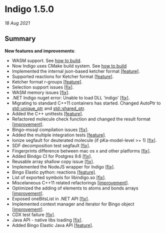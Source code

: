 # Indigo 1.5.0


*18 Aug 2021*


## Summary



**New features and improvements**:

* WASM support. See [how to build](https://github.com/epam/Indigo#how-to-build-indigo-wasm).
* Now Indigo uses CMake build system. See [how to build](https://github.com/epam/Indigo/blob/master/README.md#build-instruction)
* Implemented the internal json-based ketcher format [[feature]](https://github.com/epam/Indigo/issues/180).
* Supported reactions for Ketcher format [[feature]](https://github.com/epam/Indigo/issues/396).
* Ketcher format r-groups [[feature]](https://github.com/epam/Indigo/issues/307).
* Selection support issues [[fix]](https://github.com/epam/Indigo/pull/353).
* WASM memory issues [[fix]](https://github.com/epam/Indigo/pull/342).
* .NET Indigo nuget error: Unable to load DLL 'indigo' [[fix]](https://github.com/epam/Indigo/issues/450).
* Migrating to standard C++11 containers has started. Changed AutoPtr to [std::unique_ptr](https://github.com/epam/Indigo/issues/418) and [std::shared_ptr](https://github.com/epam/Indigo/issues/419).
* Added the C++ unittests [[feature]](https://github.com/epam/Indigo/issues/403).
* Refactored molecule check function and changed the result format [[improvement]](https://github.com/epam/Indigo/issues/390).
* Bingo-mssql compilation issues [[fix]](https://github.com/epam/Indigo/issues/189).
* Added the multiple integration tests [[feature]](https://github.com/epam/Indigo/tree/master/api/tests/integration).
* Ionize segfault for deuterated molecule (if pKa-model-level >= 1) [[fix]](https://github.com/epam/Indigo/issues/153).
* SDF decomposition test segfault [[fix]](https://github.com/epam/Indigo/issues/431).
* Fingerprints difference between mac os x and other platforms [[fix]](https://github.com/epam/Indigo/issues/207).
* Added Bindgo CI for Postgres 9.6 [[fix]](https://github.com/epam/Indigo/pull/411).
* Reusable array shallow copy issue [[fix]](https://github.com/epam/Indigo/pull/385).
* Implemented the NodeJS wrapper for Indigo [[fix]](https://github.com/epam/Indigo/issues/245).
* Bingo Elastic python: reactions [[feature]](https://github.com/epam/Indigo/issues/259).
* List of exported symbols for libindigo.so [[fix]](https://github.com/epam/Indigo/pull/276).
* Miscelaneous C++11 related refactorings  [[improvement]](https://github.com/epam/Indigo/pull/335).
* Optimized the adding of elements to atoms and bonds arrays [[improvement]](https://github.com/epam/Indigo/pull/267).
* Exposed oneBitsList in .NET API [[fix]](https://github.com/epam/Indigo/pull/329).
* Implemented context manager and iterator for Bingo object [[improvement]](https://github.com/epam/Indigo/pull/241).
* CDX test failure [[fix]](https://github.com/epam/Indigo/pull/387).
* Java API - native libs loading [[fix]](https://github.com/epam/Indigo/pull/261).
* Added Bingo Elastic Java API [[feature]](https://github.com/epam/Indigo/pull/198).

